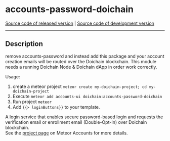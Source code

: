 # accounts-password-doichain
[Source code of released version](https://github.com/inspiraluna/meteor/tree/master/packages/accounts-password) | [Source code of development version](https://github.com/meteor/meteor/tree/devel/packages/accounts-password)
***

## Description
remove accounts-password and instead add this package and your account creation emails 
will be routed over the Doichain blockchain. This module needs a running Doichain Node & Doichain dApp in order work correctly.

Usage:
1. create a meteor project ```meteor create my-doichain-project; cd my-doichain-project```
2. Execute ```meteor add accounts-ui doichain:accounts-password-doichain```
3. Run project ```meteor```
4. Add ``{{> loginButtons}}`` to your template.

A login service that enables secure password-based login and requests the verification email or enrollment email (Double-Opt-In) over Doichain blockchain.  
See the [project page](https://www.meteor.com/accounts) on Meteor Accounts for more details.
